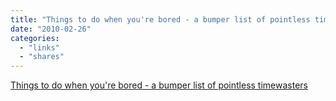 ```yaml
---
title: "Things to do when you're bored - a bumper list of pointless timewasters"
date: "2010-02-26"
categories: 
  - "links"
  - "shares"
---
```


[Things to do when you're bored - a bumper list of pointless timewasters](http://www.urban75.org/useless/bored.html)
